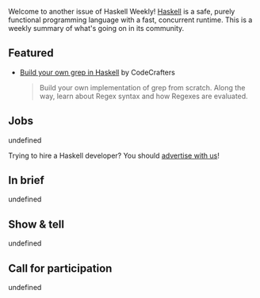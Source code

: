 Welcome to another issue of Haskell Weekly!
[Haskell](https://www.haskell.org) is a safe, purely functional programming language with a fast, concurrent runtime.
This is a weekly summary of what's going on in its community.

## Featured

- [Build your own grep in Haskell](https://app.codecrafters.io/courses/grep/overview?track=haskell&r=1Wi) by CodeCrafters
  >  Build your own implementation of grep from scratch. Along the way, learn about Regex syntax and how Regexes are evaluated. 

## Jobs

undefined

Trying to hire a Haskell developer?
You should [advertise with us](https://haskellweekly.news/advertising.html)!

## In brief

undefined

## Show & tell

undefined

## Call for participation

undefined
